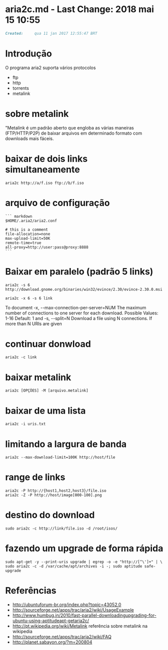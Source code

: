 # aria2c.md - Last Change: 2018 mai 15 10:55
``` markdown
Created:	 qua 11 jan 2017 12:55:47 BRT
```

# Introdução
O programa aria2 suporta vários protocolos

* ftp
* http
* torrents
* metalink

# sobre metalink
"Metalink é um padrão aberto que engloba as várias maneiras (FTP/HTTP/P2P)
de baixar arquivos em determinado formato com downloads mais fáceis.

# baixar de dois links simultaneamente

    aria2c http://a/f.iso ftp://b/f.iso

# arquivo de configuração

    ``` markdown
    $HOME/.aria2/aria2.conf

    # this is a comment
    file-allocation=none
    max-upload-limit=50K
    remote-time=true
    all-proxy=http://user:pass@proxy:8888
    ```

# Baixar em paralelo (padrão 5 links)

    aria2c -s 6 http://download.gnome.org/binaries/win32/evince/2.30/evince-2.30.0.msi

    aria2c -x 6 -s 6 link

To document -x, --max-connection-per-server=NUM The maximum number of connections to one server for each download. Possible Values: 1-16 Default: 1 and -s, --split=N Download a file using N connections. If more than N URIs are given

# continuar donwload

    aria2c -c link

# baixar metalink

    aria2c [OPÇÕES] -M [arquivo.metalink]

# baixar de uma lista

    aria2c -i uris.txt

# limitando a largura de banda

    aria2c --max-download-limit=100K http://host/file

# range de links

    aria2c -P http://{host1,host2,host3}/file.iso
    aria2c -Z -P http://host/image[000-100].png

# destino do download

    sudo aria2c -c http://link/file.iso -d /root/isos/

# fazendo um upgrade de forma rápida

    sudo apt-get -y --print-uris upgrade | egrep -o -e "http://[^\']+" | \
    sudo aria2c -c -d /var/cache/apt/archives -i -; sudo aptitude safe-upgrade

# Referências
* http://ubuntuforum-br.org/index.php?topic=43052.0
* http://sourceforge.net/apps/trac/aria2/wiki/UsageExample
* http://www.humbug.in/2010/fast-parallel-downloadingupgrading-for-ubuntu-using-aptitudeapt-getaria2c/
* http://pt.wikipedia.org/wiki/Metalink referência sobre metalink na wikipedia
* http://sourceforge.net/apps/trac/aria2/wiki/FAQ
* http://planet.sabayon.org/?m=200804
